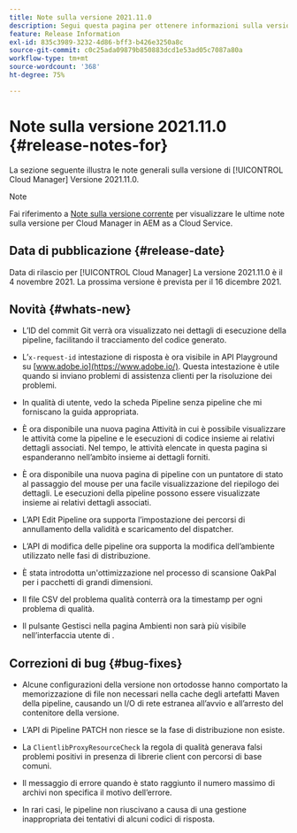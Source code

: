 ```yaml
---
title: Note sulla versione 2021.11.0
description: Segui questa pagina per ottenere informazioni sulla versione 2021.11.0 di Cloud Manager
feature: Release Information
exl-id: 835c3989-3232-4d86-bff3-b426e3250a8c
source-git-commit: c0c25ada09879b850883dcd1e53ad05c7087a80a
workflow-type: tm+mt
source-wordcount: '368'
ht-degree: 75%

---
```


# Note sulla versione 2021.11.0 {#release-notes-for}

La sezione seguente illustra le note generali sulla versione di [!UICONTROL Cloud Manager] Versione 2021.11.0.

>[!NOTE]
>Fai riferimento a [Note sulla versione corrente](https://experienceleague.adobe.com/docs/experience-manager-cloud-service/onboarding/getting-access/release-notes-cloud-manager/release-notes-cm-current.html?lang=en#getting-access) per visualizzare le ultime note sulla versione per Cloud Manager in AEM as a Cloud Service.

## Data di pubblicazione {#release-date}

Data di rilascio per [!UICONTROL Cloud Manager] La versione 2021.11.0 è il 4 novembre 2021.
La prossima versione è prevista per il 16 dicembre 2021.

## Novità {#whats-new}

* L’ID del commit Git verrà ora visualizzato nei dettagli di esecuzione della pipeline, facilitando il tracciamento del codice generato.

* L’`x-request-id` intestazione di risposta è ora visibile in API Playground su [www.adobe.io](https://www.adobe.io/). Questa intestazione è utile quando si inviano problemi di assistenza clienti per la risoluzione dei problemi.

* In qualità di utente, vedo la scheda Pipeline senza pipeline che mi forniscano la guida appropriata.

* È ora disponibile una nuova pagina Attività in cui è possibile visualizzare le attività come la pipeline e le esecuzioni di codice insieme ai relativi dettagli associati. Nel tempo, le attività elencate in questa pagina si espanderanno nell’ambito insieme ai dettagli forniti.

* È ora disponibile una nuova pagina di pipeline con un puntatore di stato al passaggio del mouse per una facile visualizzazione del riepilogo dei dettagli. Le esecuzioni della pipeline possono essere visualizzate insieme ai relativi dettagli associati.

* L’API Edit Pipeline ora supporta l’impostazione dei percorsi di annullamento della validità e scaricamento del dispatcher.

* L’API di modifica delle pipeline ora supporta la modifica dell’ambiente utilizzato nelle fasi di distribuzione.

* È stata introdotta un&#39;ottimizzazione nel processo di scansione OakPal per i pacchetti di grandi dimensioni.

* Il file CSV del problema qualità conterrà ora la timestamp per ogni problema di qualità.

* Il pulsante Gestisci nella pagina Ambienti non sarà più visibile nell’interfaccia utente di .

## Correzioni di bug {#bug-fixes}

* Alcune configurazioni della versione non ortodosse hanno comportato la memorizzazione di file non necessari nella cache degli artefatti Maven della pipeline, causando un I/O di rete estranea all’avvio e all’arresto del contenitore della versione.

* L’API di Pipeline PATCH non riesce se la fase di distribuzione non esiste.

* La `ClientlibProxyResourceCheck` la regola di qualità generava falsi problemi positivi in presenza di librerie client con percorsi di base comuni.

* Il messaggio di errore quando è stato raggiunto il numero massimo di archivi non specifica il motivo dell’errore.

* In rari casi, le pipeline non riuscivano a causa di una gestione inappropriata dei tentativi di alcuni codici di risposta.
